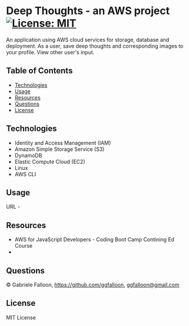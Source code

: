 # Deep Thoughts - an AWS project [![License: MIT](https://img.shields.io/badge/License-MIT-yellow.svg)](https://opensource.org/licenses/MIT)

An application using AWS cloud services for storage, database and deployment. As a user, save deep thoughts and corresponding images to your profile. View other user's input.

## Table of Contents

  * [Technologies](#Technologies)
  * [Usage](#Usage)    
  * [Resources](#Resources)
  * [Questions](#Questions)
  * [License](#License)

## Technologies

* Identity and Access Management (IAM)
* Amazon Simple Storage Service (S3)
* DynamoDB 
* Elastic Compute Cloud (EC2)
* Linux
* AWS CLI

## Usage

URL - 


## Resources

* AWS for JavaScript Developers - Coding Boot Camp Contining Ed Course
* 


## Questions
&copy; Gabriele Falloon, https://github.com/ggfalloon, ggfalloon@gmail.com

## License

MIT License
